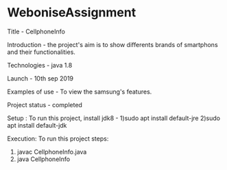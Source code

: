 # WeboniseAssignment
Title - CellphoneInfo

Introduction - the project's aim is to show differents brands of smartphons and their functionalities.

Technologies - java 1.8

Launch - 10th sep 2019

Examples of use - To view the samsung's features.

Project status - completed

Setup : 
To run this project, install jdk8 - 
1)sudo apt install default-jre
2)sudo apt install default-jdk

Execution:
To run this project steps: 
1) javac CellphoneInfo.java
2) java CellphoneInfo
